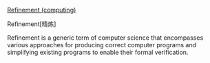 [Refinement (computing)](https://en.wikipedia.org/wiki/Refinement_(computing)) 

Refinement[精炼]

Refinement is a generic term of computer science that encompasses various approaches for producing correct computer programs and simplifying existing programs to enable their formal verification.




